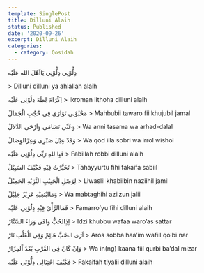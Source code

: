 ```yaml
---
template: SinglePost
title: Dilluni Alaih
status: Published
date: '2020-09-26'
excerpt: Dilluni Alaih
categories:
  - category: Qosidah
---
```

دِلُّوْنِى دِلُّوْنِى يَااَهْلَ الله عَلَيْه

\> Dilluni dilluni ya ahlallah alaih


اِكْرَامً لِطَهَ دِلُوْنِى عَلَيْه
\> Ikroman lithoha dilluni alaih


مَحْبُوْبِى تَوَارَى فِى حُجُبِ الْجَمَالْ
\> Mahbubii tawaro fii khujubil jamal

وَعَنِّى تَسَامَى وَاَرْحَى الدَّلاَلْ
\> Wa anni tasama wa arhad-dalal

وَقَدْ عِيْلَ صَبْرِى وَعِرَّالوِصَالْ
\> Wa qod iila sobri wa irrol wishol

فَبِااللهِ رَبِّى دِلُوْنِى عَلَيْه
\> Fabillah robbi dilluni alaih

تَحَيَّرْتُ فِيْهِ فَكَيْفَ السَبِيْلْ
\> Tahayyurtu fihi fakaifa sabiil

لِوَصْلِ الْحَبِيْبِ النَّزِيْهِ الجَمِيْلْ
\> Liwaslil khabiibin naziihil jamil

وَمَاابْتَغِيْهِ عَزِيْزٌ جَلِيْلْ
\> Wa mabtaghihi aziizun jaliil

فَمَاالرَّأْىُ فِيْهِ دِلُوْنِى عَلَيْه
\> Famarro’yu fihi dilluni alaih

اِذِالحُبُّ وَافَى وَرَاءَ السَّتَّارْ
\> Idzi khubbu wafaa waro’as sattar

اَرَى الصَّبَّ هَائِمْ وَفِى الْقَلْبِ نَارْ
\> Aros sobba haa’im wafiil qolbi nar

وَاِنْ كَانَ فِى القُرْبِ بَعْدَ اْلمِزَارْ
\> Wa in(ng) kaana fiil qurbi ba’dal mizar

فَكَيْفَ احْتِيَالِى دِلُّوْنَي عَلَيْه
\> Fakaifah tiyalii dilluni alaih

